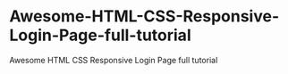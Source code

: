 # Awesome-HTML-CSS-Responsive-Login-Page-full-tutorial
Awesome HTML CSS Responsive Login Page full tutorial
